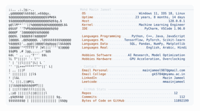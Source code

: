 <picture>
  <source srcset="https://raw.githubusercontent.com/mmazinjameel/mmazinjameel/main/dark_mode.svg?v=1752927564" media="(prefers-color-scheme: dark)">
  <img src="https://raw.githubusercontent.com/mmazinjameel/mmazinjameel/main/light_mode.svg?v=1752927564">
</picture>
